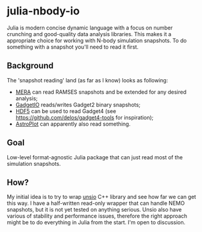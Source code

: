 # julia-nbody-io

Julia is modern concise dynamic language with a focus on number crunching and good-quality data analysis libraries.  This makes it a appropriate choice for working with N-body simulation snapshots. To do something with a snapshot you'll need to read it first. 

## Background
The 'snapshot reading' land (as far as I know) looks as following:
- [MERA](https://docs.juliahub.com/General/Mera/stable/) can read RAMSES snapshots and be extended for any desired analysis;
- [GadgetIO](https://github.com/LudwigBoess/GadgetIO.jl) reads/writes Gadget2 binary snapshots;
- [HDF5](https://juliaio.github.io/HDF5.jl/stable/) can be used to read Gadget4 (see https://github.com/delos/gadget4-tools for inspiration);
- [AstroPlot](https://docs.juliahub.com/General/AstroPlot/stable/) can apparently also read something.

## Goal
Low-level format-agnostic Julia package that can just read most of the simulation snapshots.

## How?
My initial idea is to try to wrap [unsio](https://gitlab.lam.fr/infrastructure/unsio) C++ library and see how far we can get this way. I have a half-written read-only wrapper that can handle NEMO snapshots, but it is not yet tested on anything serious. Unsio also have various of stability and performance issues, therefore the right approach might be to do everything in Julia from the start. I'm open to discussion.
